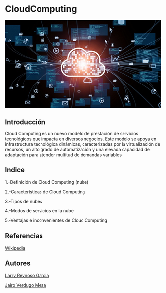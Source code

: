 # CloudComputing
![image](/img/cloud.jpg)


## Introducción
Cloud Computing es un nuevo modelo de prestación de servicios tecnológicos que impacta en diversos negocios.
Este modelo se apoya en infrastructura tecnológica dinámicas, caracterizadas por la virtualización de recursos, un alto grado de automatización y una elevada capacidad de adaptación para atender multitud de demandas variables

## Indice

1.-Definición de Cloud Computing (nube)

2.-Características de Cloud Computing

3.-Tipos de nubes

4.-Modos de servicios en la nube

5.-Ventajas e inconvenientes de Cloud Computing

## Referencias
[Wikipedia](https://es.wikipedia.org/wiki/Computaci%C3%B3n_en_la_nube)

## Autores

[Larry Reynoso Garcia](https://github.com/LarryWestbrook)

[Jairo Verdugo Mesa](https://github.com/Jairoverdugo98)